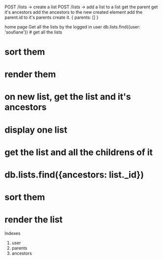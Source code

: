 ###

  POST /lists -> create a list
  POST /lists -> add a list to a list
  get the parent get it's ancestors
  add the ancestors to the new created element
  add the parent.id to it's parents
  create it.
    {
      parents: []
    }

  home page
  Get all the lists by the logged in user
  db.lists.find({user: 'soufiane'}) # get all the lists

  # sort them
  # render them
 

  # on new list, get the list and it's ancestors

  # display one list
  # get the list and all the childrens of it
  # db.lists.find({ancestors: list._id})
  # sort them
  # render the list


  Indexes
  1. user
  2. parents
  3. ancestors

###
